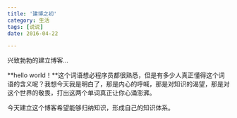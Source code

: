 ```yaml
---
title: '建博之初'
category: 生活
tags: [说说]
date: 2016-04-22

---
```


兴致勃勃的建立博客...

<!-- more -->

**hello world！**这个词语想必程序员都很熟悉，但是有多少人真正懂得这个词语的含义呢？我想今天我是明白了，那是内心的呼喊，那是对知识的渴望，那是对这个世界的敬畏，打出这两个单词真正让你心涌澎湃。

今天建立这个博客希望能够归纳知识，形成自己的知识体系。
